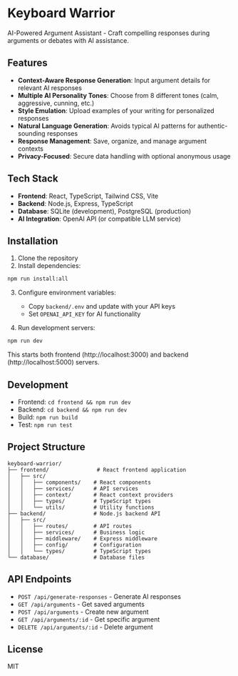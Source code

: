 # Keyboard Warrior

AI-Powered Argument Assistant - Craft compelling responses during arguments or debates with AI assistance.

## Features

- **Context-Aware Response Generation**: Input argument details for relevant AI responses
- **Multiple AI Personality Tones**: Choose from 8 different tones (calm, aggressive, cunning, etc.)
- **Style Emulation**: Upload examples of your writing for personalized responses
- **Natural Language Generation**: Avoids typical AI patterns for authentic-sounding responses
- **Response Management**: Save, organize, and manage argument contexts
- **Privacy-Focused**: Secure data handling with optional anonymous usage

## Tech Stack

- **Frontend**: React, TypeScript, Tailwind CSS, Vite
- **Backend**: Node.js, Express, TypeScript
- **Database**: SQLite (development), PostgreSQL (production)
- **AI Integration**: OpenAI API (or compatible LLM service)

## Installation

1. Clone the repository
2. Install dependencies:
```bash
npm run install:all
```

3. Configure environment variables:
   - Copy `backend/.env` and update with your API keys
   - Set `OPENAI_API_KEY` for AI functionality

4. Run development servers:
```bash
npm run dev
```

This starts both frontend (http://localhost:3000) and backend (http://localhost:5000) servers.

## Development

- Frontend: `cd frontend && npm run dev`
- Backend: `cd backend && npm run dev`
- Build: `npm run build`
- Test: `npm run test`

## Project Structure

```
keyboard-warrior/
├── frontend/               # React frontend application
│   ├── src/
│   │   ├── components/    # React components
│   │   ├── services/      # API services
│   │   ├── context/       # React context providers
│   │   ├── types/         # TypeScript types
│   │   └── utils/         # Utility functions
├── backend/               # Node.js backend API
│   ├── src/
│   │   ├── routes/        # API routes
│   │   ├── services/      # Business logic
│   │   ├── middleware/    # Express middleware
│   │   ├── config/        # Configuration
│   │   └── types/         # TypeScript types
└── database/              # Database files
```

## API Endpoints

- `POST /api/generate-responses` - Generate AI responses
- `GET /api/arguments` - Get saved arguments
- `POST /api/arguments` - Create new argument
- `GET /api/arguments/:id` - Get specific argument
- `DELETE /api/arguments/:id` - Delete argument

## License

MIT